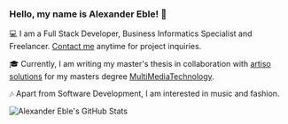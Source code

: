 ### Hello, my name is Alexander Eble! :wave:

:computer: I am a Full Stack Developer, Business Informatics Specialist and Freelancer. [Contact me](https://alexander-eble.me/en/contact) anytime for project inquiries.

:mortar_board: Currently, I am writing my master's thesis in collaboration with [artiso solutions](https://www.artiso.com) for my masters degree [MultiMediaTechnology](https://www.fh-salzburg.ac.at/studium/dmk/multimediatechnology-master).

:notes: Apart from Software Development, I am interested in music and fashion.

![Alexander Eble's GitHub Stats](https://github-readme-stats.vercel.app/api?username=alexanderdavide&theme=react&count_private=true&show_icons=true)

